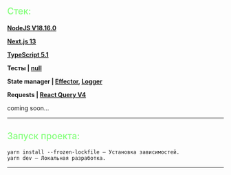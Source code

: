 <h2 style="color: #83ff7a; font-weight: 500"> Стек: </h2>

<b>[NodeJS V18.16.0](https://nodejs.org/en) </b>

<b>[Next.js 13](https://nextjs.org/) </b>

<b>[TypeScript 5.1](https://www.typescriptlang.org/docs/) </b>

<b>Тесты | [null](https://google.com/) </b>

<b>State manager | [Effector](https://effector.dev/), [Logger](https://github.com/effector/logger) </b>

<b>Requests | [React Query V4](https://tanstack.com/query/latest/docs/react/overview) </b>

coming soon...

<hr />


<h2 style="color: #83ff7a; font-weight: 500"> Запуск проекта: </h2>

```
yarn install --frozen-lockfile — Установка зависимостей.
yarn dev — Локальная разработка.
```
<hr />
